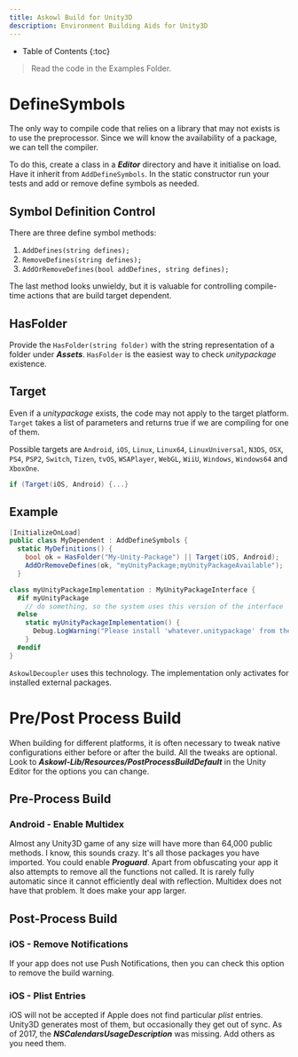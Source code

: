 ```yaml
---
title: Askowl Build for Unity3D
description: Environment Building Aids for Unity3D
---
```

* Table of Contents
{:toc}

> Read the code in the Examples Folder.

# DefineSymbols

The only way to compile code that relies on a library that may not exists is to use the preprocessor. Since we will know the availability of a package, we can tell the compiler.

To do this, create a class in a ***Editor*** directory and have it initialise on load. Have it inherit from ```AddDefineSymbols```. In the static constructor run your tests and add or remove define symbols as needed.

## Symbol Definition Control
There are three define symbol methods:

1. `AddDefines(string defines);`
2. `RemoveDefines(string defines);`
3. `AddOrRemoveDefines(bool addDefines, string defines);`

The last method looks unwieldy, but it is valuable for controlling compile-time actions that are build target dependent.

## HasFolder
Provide the `HasFolder(string folder)` with the string representation of a folder under ***Assets***. `HasFolder` is the easiest way to check *unitypackage* existence.

## Target
Even if a *unitypackage* exists, the code may not apply to the target platform. `Target` takes a list of parameters and returns true if we are compiling for one of them.

Possible targets are `Android`, `iOS`, `Linux`, `Linux64`, `LinuxUniversal`, `N3DS`, `OSX`, `PS4`, `PSP2`, `Switch`, `Tizen`, `tvOS`, `WSAPlayer`, `WebGL`, `WiiU`, `Windows`, `Windows64` and `XboxOne`.

```c#
if (Target(iOS, Android) {...}
```

## Example
```c#
[InitializeOnLoad]
public class MyDependent : AddDefineSymbols {
  static MyDefinitions() {
    bool ok = HasFolder("My-Unity-Package") || Target(iOS, Android);
    AddOrRemoveDefines(ok, "myUnityPackage;myUnityPackageAvailable");
  }

class myUnityPackageImplementation : MyUnityPackageInterface {
  #if myUnityPackage
    // do something, so the system uses this version of the interface
  #else
    static myUnityPackageImplementation() {
      Debug.LogWarning("Please install 'whatever.unitypackage' from the store");
    }
  #endif
}
```

`AskowlDecoupler` uses this technology. The implementation only activates for installed external packages.

# Pre/Post Process Build
When building for different platforms, it is often necessary to tweak native configurations either before or after the build. All the tweaks are optional. Look to ***Askowl-Lib/Resources/PostProcessBuildDefault*** in the Unity Editor for the options you can change.

## Pre-Process Build
### Android - Enable Multidex
Almost any Unity3D game of any size will have more than 64,000 public methods. I know, this sounds crazy. It's all those packages you have imported. You could enable ***Proguard***. Apart from obfuscating your app it also attempts to remove all the functions not called. It is rarely fully automatic since it cannot efficiently deal with reflection. Multidex does not have that problem. It does make your app larger.

## Post-Process Build
### iOS - Remove Notifications
If your app does not use Push Notifications, then you can check this option to remove the build warning.

### iOS - Plist Entries
iOS will not be accepted if Apple does not find particular *plist* entries. Unity3D generates most of them, but occasionally they get out of sync. As of 2017, the ***NSCalendarsUsageDescription*** was missing. Add others as you need them.
